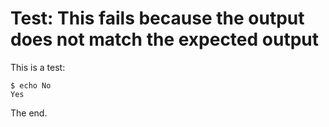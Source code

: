 # Test: This fails because the output does not match the expected output

This is a test:

    $ echo No
    Yes

The end.
